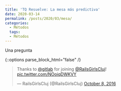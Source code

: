 ```yaml
---
title: 'TQ Resuelve: La mesa más predictiva'
date: 2020-03-14
permalink: /posts/2020/03/mesa/
categories:
  - Métodos
  tags:
  - Métodos
---
```


Una pregunta


{::options parse_block_html="false" /}

<div class="center"><blockquote class="twitter-tweet" data-partner="tweetdeck"><p lang="en" dir="ltr">Thanks to <a href="https://twitter.com/gitlab">@gitlab</a> for joining <a href="https://twitter.com/RailsGirlsCluj">@RailsGirlsCluj</a>! <a href="https://t.co/NOoiqDWKVY">pic.twitter.com/NOoiqDWKVY</a></p>&mdash; RailsGirlsCluj (@RailsGirlsCluj) <a href="https://twitter.com/kennethbunker/status/1233141683824611328">October 8, 2016</a></blockquote> <script async src="//platform.twitter.com/widgets.js" charset="utf-8"></script></div>

